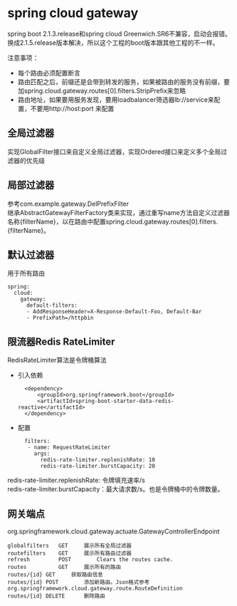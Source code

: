 # spring cloud gateway

spring boot 2.1.3.release和spring cloud Greenwich.SR6不兼容，启动会报错。换成2.1.5.release版本解决，所以这个工程的boot版本跟其他工程的不一样。

注意事项：
* 每个路由必须配置断言
* 路由匹配之后，前缀还是会带到转发的服务，如果被路由的服务没有前缀，要加spring.cloud.gateway.routes[0].filters.StripPrefix来忽略
* 路由地址，如果要用服务发现，要用loadbalancer筛选器lb://service来配置，不要用http://host:port 来配置

## 全局过滤器
实现GlobalFilter接口来自定义全局过滤器，实现Ordered接口来定义多个全局过滤器的优先级

## 局部过滤器
参考com.example.gateway.DelPrefixFilter\
继承AbstractGatewayFilterFactory类来实现，通过重写name方法自定义过滤器名称{filterName}，以在路由中配置spring.cloud.gateway.routes[0].filters.{filterName}。

## 默认过滤器
用于所有路由

    spring:
      cloud:
        gateway:
          default-filters:
          - AddResponseHeader=X-Response-Default-Foo, Default-Bar
          - PrefixPath=/httpbin
## 限流器Redis RateLimiter
RedisRateLimiter算法是令牌桶算法
* 引入依赖

        <dependency>
            <groupId>org.springframework.boot</groupId>
            <artifactId>spring-boot-starter-data-redis-reactive</artifactId>
        </dependency>
        
* 配置

        filters:
         - name: RequestRateLimiter
           args:
             redis-rate-limiter.replenishRate: 10
             redis-rate-limiter.burstCapacity: 20

redis-rate-limiter.replenishRate: 令牌填充速率/s\
redis-rate-limiter.burstCapacity：最大请求数/s。也是令牌桶中的令牌数量。

## 网关端点
org.springframework.cloud.gateway.actuate.GatewayControllerEndpoint

    globalfilters	GET	    展示所有全局过滤器
    routefilters	GET	    展示所有路由过滤器
    refresh	        POST	    Clears the routes cache.
    routes	        GET	    展示所有的路由
    routes/{id}	GET	    获取路由信息
    routes/{id}	POST	    添加新路由。Json格式参考org.springframework.cloud.gateway.route.RouteDefinition
    routes/{id}	DELETE	    删除路由

